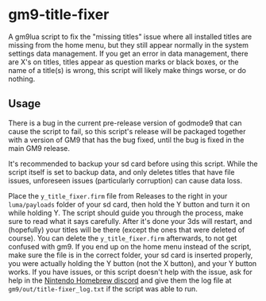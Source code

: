 # gm9-title-fixer
A gm9lua script to fix the "missing titles" issue where all installed titles are missing from the home menu, but they still appear normally in the system settings data management. If you get an error in data management, there are X's on titles, titles appear as question marks or black boxes, or the name of a title(s) is wrong, this script will likely make things worse, or do nothing.
## Usage
There is a bug in the current pre-release version of godmode9 that can cause the script to fail, so this script's release will be packaged together with a version of GM9 that has the bug fixed, until the bug is fixed in the main GM9 release.

It's recommended to backup your sd card before using this script. While the script itself is set to backup data, and only deletes titles that have file issues, unforeseen issues (particularly corruption) can cause data loss. 

Place the `y_title_fixer.firm` file from Releases to the right in your `luma/payloads` folder of your sd card, then hold the Y button and turn it on while holding Y. The script should guide you through the process, make sure to read what it says carefully. After it's done your 3ds will restart, and (hopefully) your titles will be there (except the ones that were deleted of course). You can delete the `y_title_fixer.firm` afterwards, to not get confused with gm9. If you end up on the home menu instead of the script, make sure the file is in the correct folder, your sd card is inserted properly, you were actually holding the Y button (not the X button), and your Y button works. If you have issues, or this script doesn't help with the issue, ask for help in the [Nintendo Homebrew discord](https://discord.gg/C29hYvh) and give them the log file at `gm9/out/title-fixer_log.txt` if the script was able to run.
